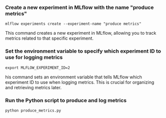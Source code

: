 ### Create a new experiment in MLflow with the name "produce metrics"
```mlflow experiments create --experiment-name "produce metrics"```

This command creates a new experiment in MLflow, allowing you to track metrics related to that specific experiment.

### Set the environment variable to specify which experiment ID to use for logging metrics
```export MLFLOW_EXPERIMENT_ID=2```

his command sets an environment variable that tells MLflow which experiment ID to use when logging metrics. This is crucial for organizing and retrieving metrics later.


### Run the Python script to produce and log metrics
```python produce_metrics.py```
